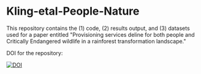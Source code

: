 # Kling-etal-People-Nature
This repository contains the (1) code, (2) results output, and (3) datasets used for a paper entitled "Provisioning services deline for both people and Critically Endangered wildlife in a rainforest transformation landscape."

DOI for the repository: 

<a href="https://zenodo.org/badge/latestdoi/638557972"><img src="https://zenodo.org/badge/638557972.svg" alt="DOI"></a>

